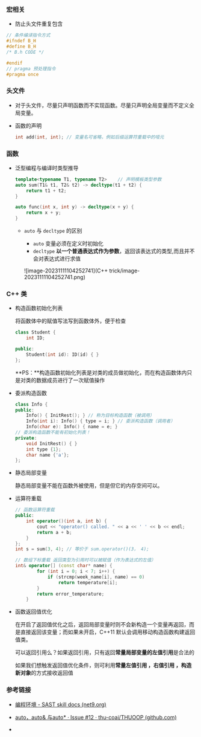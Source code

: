 ### 宏相关

-  防止头文件重复包含

  ```c++
  // 条件编译指令方式
  #ifndef B_H
  #define B_H
  /* B.h CODE */
  
  #endif 
  // pragma 预处理指令
  #pragma once
  ```

  

### 头文件

- 对于头文件，尽量只声明函数而不实现函数。尽量只声明全局变量而不定义全局变量。

- 函数的声明

  ```cpp
  int add(int, int); // 变量名可省略，例如后缀运算符重载中的哑元
  ```



### 函数

- 泛型编程与编译时类型推导

  ```cpp
  template<typename T1, typename T2>	// 声明模板类型参数
  auto sum(T1& t1, T2& t2) -> decltype(t1 + t2) {
      return t1 + t2;
  }
  
  auto func(int x, int y) -> decltype(x + y) {
      return x + y;
  }
  ```

  - `auto` 与 `decltype` 的区别

    - `auto` 变量必须在定义时初始化
    - `decltype` **以一个普通表达式作为参数**，返回该表达式的类型,而且并不会对表达式进行求值

    ![image-20231111104252741](C++ trick/image-20231111104252741.png)

### C++ 类

- 构造函数初始化列表

  将函数体中的赋值写法写到函数体外，便于检查

  ```cpp
  class Student {
      int ID;
  
  public:
      Student(int id): ID(id) { }
  };
  ```

  **PS：**构造函数初始化列表是对类的成员做初始化，而在构造函数体内只是对类的数据成员进行了一次赋值操作

- 委派构造函数

  ```cpp
  class Info {
  public:
      Info() { InitRest(); } // 称为目标构造函数（被调用）
      Info(int i): Info() { type = i; } // 委派构造函数（调用者）
      Info(char e): Info() { name = e; }
  // 委派构造函数不能有初始化列表！
  private:
      void InitRest() { }
      int type {1};
      char name {'a'};  
  };
  ```

- 静态局部变量

  静态局部变量不能在函数外被使用，但是但它的内存空间可以。

- 运算符重载

  ```cpp
  // 函数运算符重载
  public:
      int operator()(int a, int b) {
          cout << "operator() called. " << a << ' ' << b << endl;
          return a + b;
      }
  };
  int s = sum(3, 4); // 等价于 sum.operator()(3， 4);
  
  // 数组下标重载	返回类型为引用时可以被赋值（作为表达式的左值）
  int& operator[] (const char* name) {
          for (int i = 0; i < 7; i++) {
              if (strcmp(week_name[i], name) == 0) 
                  return temperature[i];
          }
          return error_temperature;
      }    
  ```

- 函数返回值优化

  ​	在开启了返回值优化之后，返回局部变量时则不会新构造一个变量再返回，而是直接返回该变量；而如果未开启，C++11 默认会调用移动构造函数构建返回值类。
  
  可以返回引用么？如果返回引用，只有返回**常量局部变量的左值引用**是合法的
  
  如果我们想触发返回值优化条件，则可利用**常量左值引用 ，右值引用 ，构造新对象**的方式接收返回值



### 参考链接

- [编程环境 - SAST skill docs (net9.org)](https://docs.net9.org/languages/c-oop/environment/)
- [auto，auto& 与auto* · Issue #12 · thu-coai/THUOOP (github.com)](https://github.com/thu-coai/THUOOP/issues/12)

- 